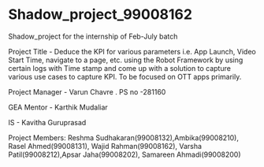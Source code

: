 # Shadow_project_99008162
Shadow_project for the internship of Feb-July batch 

Project Title - Deduce the KPI for various parameters i.e. App Launch, Video Start Time, navigate to a page, etc. using the Robot Framework by using certain logs with Time stamp and come up with a solution to capture various use cases to capture KPI. To be focused on OTT apps primarily.

Project Manager - Varun Chavre . PS no -281160

GEA Mentor - Karthik Mudaliar

IS - Kavitha Guruprasad

Project Members: Reshma Sudhakaran(99008132),Ambika(99008210), Rasel Ahmed(99008131), Wajid Rahman(99008162), Varsha Patil(99008212),Apsar Jaha(99008202), Samareen Ahmadi(99008200)
